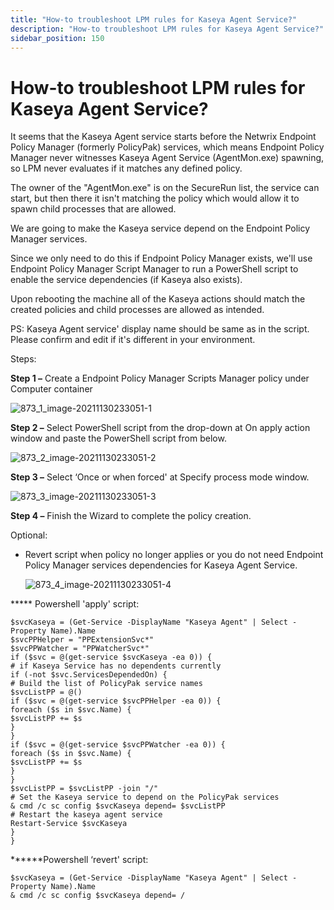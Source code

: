 ```yaml
---
title: "How-to troubleshoot LPM rules for Kaseya Agent Service?"
description: "How-to troubleshoot LPM rules for Kaseya Agent Service?"
sidebar_position: 150
---
```


# How-to troubleshoot LPM rules for Kaseya Agent Service?

It seems that the Kaseya Agent service starts before the Netwrix Endpoint Policy Manager (formerly
PolicyPak) services, which means Endpoint Policy Manager never witnesses Kaseya Agent Service
(AgentMon.exe) spawning, so LPM never evaluates if it matches any defined policy.

The owner of the "AgentMon.exe" is on the SecureRun list, the service can start, but then there it
isn't matching the policy which would allow it to spawn child processes that are allowed.

We are going to make the Kaseya service depend on the Endpoint Policy Manager services.

Since we only need to do this if Endpoint Policy Manager exists, we'll use Endpoint Policy Manager
Script Manager to run a PowerShell script to enable the service dependencies (if Kaseya also
exists).

Upon rebooting the machine all of the Kaseya actions should match the created policies and child
processes are allowed as intended.

PS: Kaseya Agent service' display name should be same as in the script. Please confirm and edit if
it's different in your environment.

Steps:

**Step 1 –** Create a Endpoint Policy Manager Scripts Manager policy under Computer container

![873_1_image-20211130233051-1](/images/endpointpolicymanager/troubleshooting/leastprivilege/873_1_image-20211130233051-1.webp)

**Step 2 –** Select PowerShell script from the drop-down at On apply action window and paste the
PowerShell script from below.

![873_2_image-20211130233051-2](/images/endpointpolicymanager/troubleshooting/leastprivilege/873_2_image-20211130233051-2.webp)

**Step 3 –** Select ‘Once or when forced' at Specify process mode window.

![873_3_image-20211130233051-3](/images/endpointpolicymanager/troubleshooting/leastprivilege/873_3_image-20211130233051-3.webp)

**Step 4 –** Finish the Wizard to complete the policy creation.

Optional:

- Revert script when policy no longer applies or you do not need Endpoint Policy Manager services
  dependencies for Kaseya Agent Service.

  ![873_4_image-20211130233051-4](/images/endpointpolicymanager/troubleshooting/leastprivilege/873_4_image-20211130233051-4.webp)

\*\*\*\*\* Powershell 'apply' script:

```
$svcKaseya = (Get-Service -DisplayName "Kaseya Agent" | Select -Property Name).Name
$svcPPHelper = "PPExtensionSvc*"
$svcPPWatcher = "PPWatcherSvc*"
if ($svc = @(get-service $svcKaseya -ea 0)) {
# if Kaseya Service has no dependents currently
if (-not $svc.ServicesDependedOn) {
# Build the list of PolicyPak service names
$svcListPP = @()
if ($svc = @(get-service $svcPPHelper -ea 0)) {
foreach ($s in $svc.Name) {
$svcListPP += $s
}
}
if ($svc = @(get-service $svcPPWatcher -ea 0)) {
foreach ($s in $svc.Name) {
$svcListPP += $s
}
}
$svcListPP = $svcListPP -join "/"
# Set the Kaseya service to depend on the PolicyPak services
& cmd /c sc config $svcKaseya depend= $svcListPP
# Restart the kaseya agent service
Restart-Service $svcKaseya
}
}
```

\*\*\*\*\*\*Powershell ‘revert' script:

```
$svcKaseya = (Get-Service -DisplayName "Kaseya Agent" | Select -Property Name).Name
& cmd /c sc config $svcKaseya depend= /
```
